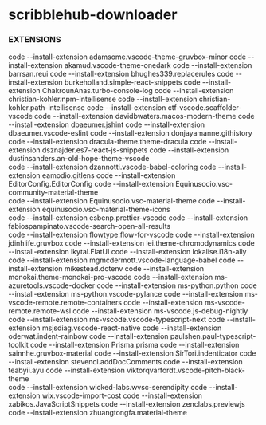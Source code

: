 # scribblehub-downloader

### EXTENSIONS

code --install-extension adamsome.vscode-theme-gruvbox-minor
code --install-extension akamud.vscode-theme-onedark
code --install-extension barrsan.reui
code --install-extension bhughes339.replacerules
code --install-extension burkeholland.simple-react-snippets
code --install-extension ChakrounAnas.turbo-console-log
code --install-extension christian-kohler.npm-intellisense
code --install-extension christian-kohler.path-intellisense
code --install-extension ctf-vscode.scaffolder-vscode
code --install-extension davidbwaters.macos-modern-theme
code --install-extension dbaeumer.jshint
code --install-extension dbaeumer.vscode-eslint
code --install-extension donjayamanne.githistory
code --install-extension dracula-theme.theme-dracula
code --install-extension dsznajder.es7-react-js-snippets
code --install-extension dustinsanders.an-old-hope-theme-vscode  
code --install-extension dzannotti.vscode-babel-coloring
code --install-extension eamodio.gitlens
code --install-extension EditorConfig.EditorConfig
code --install-extension Equinusocio.vsc-community-material-theme  
code --install-extension Equinusocio.vsc-material-theme
code --install-extension equinusocio.vsc-material-theme-icons  
code --install-extension esbenp.prettier-vscode
code --install-extension fabiospampinato.vscode-search-open-all-results  
code --install-extension flowtype.flow-for-vscode
code --install-extension jdinhlife.gruvbox
code --install-extension lei.theme-chromodynamics
code --install-extension lkytal.FlatUI
code --install-extension lokalise.i18n-ally
code --install-extension mgmcdermott.vscode-language-babel
code --install-extension mikestead.dotenv
code --install-extension monokai.theme-monokai-pro-vscode
code --install-extension ms-azuretools.vscode-docker
code --install-extension ms-python.python
code --install-extension ms-python.vscode-pylance
code --install-extension ms-vscode-remote.remote-containers
code --install-extension ms-vscode-remote.remote-wsl
code --install-extension ms-vscode.js-debug-nightly
code --install-extension ms-vscode.vscode-typescript-next
code --install-extension msjsdiag.vscode-react-native
code --install-extension oderwat.indent-rainbow
code --install-extension paulshen.paul-typescript-toolkit
code --install-extension Prisma.prisma
code --install-extension sainnhe.gruvbox-material
code --install-extension SirTori.indenticator
code --install-extension stevencl.addDocComments
code --install-extension teabyii.ayu
code --install-extension viktorqvarfordt.vscode-pitch-black-theme  
code --install-extension wicked-labs.wvsc-serendipity
code --install-extension wix.vscode-import-cost
code --install-extension xabikos.JavaScriptSnippets
code --install-extension zenclabs.previewjs
code --install-extension zhuangtongfa.material-theme
